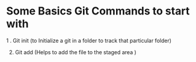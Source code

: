# Some Basics Git Commands to start with 

1 . Git init
(to Initialize a git in a folder to track that particular folder)

2. Git add 
(Helps to add the file to the staged area )
